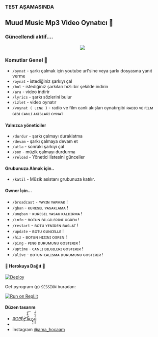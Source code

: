 ### TEST AŞAMASINDA

<h2 align="centre">Muud Music Mp3 Video Oynatıcı 🎵</h2>

### Güncellendi aktif.... 
<p align="center">
  <img src="https://telegra.ph//file/4c86190fcbe14428c8c6b.jpg">
</p> 

### Komutlar Genel 🍭
- `/oynat` - şarkı çalmak için youtube url'sine veya şarkı dosyasına yanıt verme
- `/oynat` - istediğiniz şarkıyı çal
- `/bul` - istediğiniz şarkıları hızlı bir şekilde indirin 
- `/ara` - video indirir
- `/lyrics` - şarkı sözlerini bulur
- `/izlet`  - video oynatır
- `/voynat ( ʟɪɴᴋ )` - radio ve film canlı akışları oynatırgibi ʀᴀᴅɪᴏ ᴠᴇ ғɪʟᴍ ɢɪʙɪ  ᴄᴀɴʟɪ ᴀᴋɪsʟᴀʀɪ ᴏʏɴᴀᴛ
#### Yalnızca yöneticiler 
- `/durdur` - şarkı çalmayı duraklatma 
- `/devam` - şarkı çalmaya devam et 
- `/atla` - sonraki şarkıyı çal 
- `/son` - müzik çalmayı durdurma
- `/reload` - Yönetici listesini günceller

#### Grubunuza Almak için.. 
- `/katil` - Müzik asistanı  grubunuza katılır. 
#### Owner İçin...
- `/broadcast` -  ʏᴀʏɪɴ ʏᴀᴘᴍᴀᴋ !
- `/gban` - ᴋᴜʀᴇsᴇʟ ʏᴀsᴀᴋʟᴀᴍᴀ !
- `/ungban` - ᴋᴜʀᴇsᴇʟ ʏᴀsᴀᴋ ᴋᴀʟᴅɪʀᴍᴀ !
- `/info` - ʙᴏᴛᴜɴ ʙɪʟɢɪʟᴇʀɪɴɪ ᴏɢʀᴇɴ !
- `/restart` - ʙᴏᴛᴜ ʏᴇɴɪᴅᴇɴ ʙᴀsʟᴀᴛ !
- `/update` - ʙᴏᴛᴜ ɢᴜɴᴄᴇʟʟᴇ !
- `/hiz` - ʙᴏᴛᴜɴ ʜɪᴢɪɴɪ ᴏɢʀᴇɴ !
- `/ping` - ᴘɪɴɢ ᴅᴜʀᴜᴍᴜɴᴜ ɢᴏsᴛᴇʀɪʀ !
- `/uptime` - ᴄᴀɴʟɪ ʙɪʟɢɪʟᴇʀɪ ɢᴏsᴛᴇʀɪʀ !
- `/alive` - ʙᴏᴛᴜɴ ᴄᴀʟɪsᴍᴀ ᴅᴜʀᴜᴍᴜɴᴜ ɢᴏsᴛᴇʀɪʀ !
<h4>🔺 Herokuya Dağıt 🔻</h4>

[![Deploy](https://www.herokucdn.com/deploy/button.svg)](https://heroku.com/deploy?template=https://github.com/amahocam/muudvideo)

Get pyrogram (p)  `SESSION` buradan:

[![Run on Repl.it](https://repl.it/badge/github/Makoto-XD/Session-Generator)](https://replit.com/@Makoto-XD/Session-Generator)

#### Düzen tasarım
- [#Ge͂̂͝c̨͒ͤ̕͜e̡͝ k̶̴̛ͮ͌̒̃͟͡uş̟̲͎u̼͓̭̝ͦ̂͋̈̋̔](https://t.me/mutsuz_panda)
- 
- İnstagram [@ama_hocaam](https://instagram.com/ama_hocaam?igshid=YmMyMTA2M2Y=)
